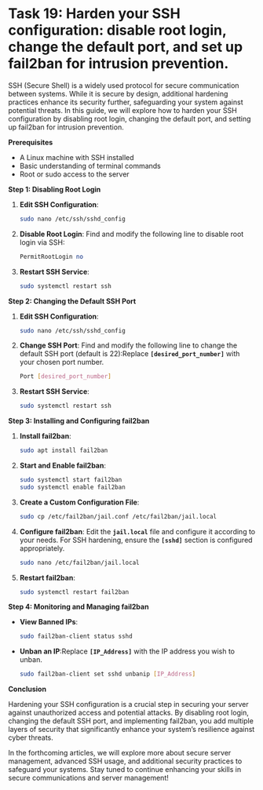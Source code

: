 # Task 19: Harden your SSH configuration: disable root login, change the default port, and set up fail2ban for intrusion prevention.

SSH (Secure Shell) is a widely used protocol for secure communication between systems. While it is secure by design, additional hardening practices enhance its security further, safeguarding your system against potential threats. In this guide, we will explore how to harden your SSH configuration by disabling root login, changing the default port, and setting up fail2ban for intrusion prevention.

**Prerequisites**

- A Linux machine with SSH installed
- Basic understanding of terminal commands
- Root or sudo access to the server

**Step 1: Disabling Root Login**

1. **Edit SSH Configuration**:
    
    ```bash
    sudo nano /etc/ssh/sshd_config
    ```
    
2. **Disable Root Login**:
Find and modify the following line to disable root login via SSH:
    
    ```perl
    PermitRootLogin no
    ```
    
3. **Restart SSH Service**:
    
    ```bash
    sudo systemctl restart ssh
    ```
    

**Step 2: Changing the Default SSH Port**

1. **Edit SSH Configuration**:
    
    ```bash
    sudo nano /etc/ssh/sshd_config
    ```
    
2. **Change SSH Port**:
Find and modify the following line to change the default SSH port (default is 22):Replace **`[desired_port_number]`** with your chosen port number.
    
    ```bash
    Port [desired_port_number]
    ```
    
3. **Restart SSH Service**:
    
    ```bash
    sudo systemctl restart ssh
    ```
    

**Step 3: Installing and Configuring fail2ban**

1. **Install fail2ban**:
    
    ```bash
    sudo apt install fail2ban
    ```
    
2. **Start and Enable fail2ban**:
    
    ```bash
    sudo systemctl start fail2ban
    sudo systemctl enable fail2ban
    ```
    
3. **Create a Custom Configuration File**:
    
    ```bash
    sudo cp /etc/fail2ban/jail.conf /etc/fail2ban/jail.local
    ```
    
4. **Configure fail2ban**:
Edit the **`jail.local`** file and configure it according to your needs. For SSH hardening, ensure the **`[sshd]`** section is configured appropriately.
    
    ```bash
    sudo nano /etc/fail2ban/jail.local
    ```
    
5. **Restart fail2ban**:
    
    ```bash
    sudo systemctl restart fail2ban
    ```
    

**Step 4: Monitoring and Managing fail2ban**

- **View Banned IPs**:
    
    ```bash
    sudo fail2ban-client status sshd
    ```
    
- **Unban an IP**:Replace **`[IP_Address]`** with the IP address you wish to unban.
    
    ```bash
    sudo fail2ban-client set sshd unbanip [IP_Address]
    ```
    

**Conclusion**

Hardening your SSH configuration is a crucial step in securing your server against unauthorized access and potential attacks. By disabling root login, changing the default SSH port, and implementing fail2ban, you add multiple layers of security that significantly enhance your system’s resilience against cyber threats.

In the forthcoming articles, we will explore more about secure server management, advanced SSH usage, and additional security practices to safeguard your systems. Stay tuned to continue enhancing your skills in secure communications and server management!